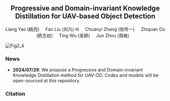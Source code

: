 <div align="center">

## Progressive and Domain-invariant Knowledge Distillation for UAV-based Object Detection

Liang Yao (姚亮) &nbsp; &nbsp; 
Fan Liu (刘凡) ✉ &nbsp; &nbsp;
Chuanyi Zhang (张传一) &nbsp; &nbsp; 
Zhiquan Ou (欧志权) &nbsp; &nbsp; 
Ting Wu (吴婷) &nbsp; &nbsp; 
Jun Zhou (周峻) &nbsp; &nbsp; 

</div>

![Fig2_4](https://github.com/user-attachments/assets/26aceea6-d277-4468-ba3d-39f6e268cc37)

### News

- **2024/07/29**: We propose a Progressive and Domain-invariant Knowledge Distillation method for UAV-OD. Codes and models will be open-sourced at this repository.


### Citation

